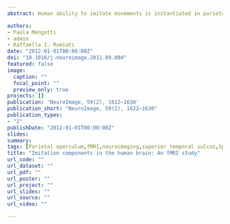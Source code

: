 ```yaml
---
abstract: Human ability to imitate movements is instantiated in parietal, premotor and opercular structures, often referred to as the human homologue of the macaque mirror neuron system. As most studies employed imitation of specular models (participants imitated the seen movement as their mirror reflection), it is unclear whether the structures implicated code for the anatomical compatibility between the performer and the model or the spatial compatibility between the location at which both movements occur. We used fMRI to disentangle the neural mechanisms underlying anatomical and spatial components of imitation. Participants moved one finger which was either spatially or anatomically compatible with the finger moved in a video-display. In keeping with the existent behavioral literature, we found that during the spatial task, participants' responses were faster when the seen movement was also anatomically compatible, whereas in the anatomical task, responses were faster when the seen movement was also spatially compatible. Critically, the activity of the parietal opercula bilaterally was associated with the anatomical compatibility effect. Furthermore, increased activity of the left middle frontal gyrus and right superior temporal sulcus (extending to the temporo-parietal junction) was found in those trials in which the spatial mapping between the seen and executed movements was detrimental for the anatomical task. Our findings extend current understanding of the role played by spatial and anatomical components in imitation and provide new insights about the parietal opercula.

authors:
- Paola Mengotti
- admin
- Raffaella I. Rumiati
date: "2012-01-01T00:00:00Z"
doi: "10.1016/j.neuroimage.2011.09.004"
featured: false
image: 
  caption: ""
  focal_point: ""
  preview_only: true
projects: []
publication: 'NeuroImage, 59(2), 1622–1630'
publication_short: "NeuroImage, 59(2), 1622–1630"
publication_types:
- "2"
publishDate: "2012-01-01T00:00:00Z"
slides: 
summary:
tags: [Parietal operculum,fMRI,neuroimaging,superior temporal sulcus,Spatial coding,Finger movement]
title: "Imitation components in the human brain: An fMRI study"
url_code: ""
url_dataset: ""
url_pdf: ""
url_poster: ""
url_project: ""
url_slides: ""
url_source: ""
url_video: ""

---
```

